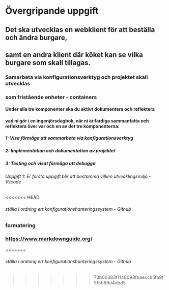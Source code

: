 # Övergripande uppgift

## Det ska utvecklas en webklient för att beställa och ändra burgare,

## samt en andra klient där köket kan se vilka burgare som skall tillagas.

### Samarbeta via konfigurationsverktyg och projektet skall utvecklas

### som fristående enheter - containers

#### Under alla tre komponenter ska du aktivt dokumentera och reflektera

#### vad ni gör i en ingenjörsdagbok, när ni är färdiga sammanfatta och reflektera över var och en av det tre komponenterna:

##### 1: Visa förmåga att sammarbeta via konfigurationsverktyg

##### 2: Implementation och dokumentation av projektet

##### 3: Testing och visat förmåga att debugga

###### Uppgift 1: Er första uppgift blir att bestämma vilken utvecklingsmiljö - Vscode

<<<<<<< HEAD

###### ställa i ordning ert konfigurationshanteringssystem - Github

### formatering

### https://www.markdownguide.org/

=======

###### ställa i ordning ert konfigurationshanteringssystem - Github

###

> > > > > > > 73b00383f1148093fbaeccb5fa9f5f5b69d4dbd5
